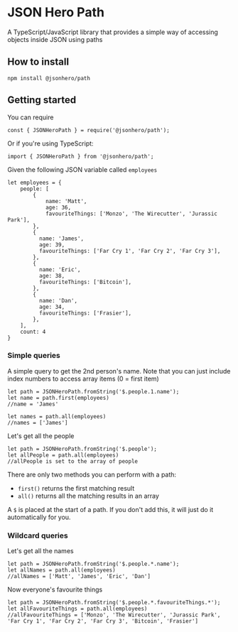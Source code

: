 # JSON Hero Path
A TypeScript/JavaScript library that provides a simple way of accessing objects inside JSON using paths

## How to install
`npm install @jsonhero/path`

## Getting started

You can require
```
const { JSONHeroPath } = require('@jsonhero/path');
```

Or if you're using TypeScript:
```
import { JSONHeroPath } from '@jsonhero/path';
```

Given the following JSON variable called `employees`
```
let employees = {
    people: [
        {
            name: 'Matt',
            age: 36,
            favouriteThings: ['Monzo', 'The Wirecutter', 'Jurassic Park'],
        },
        {
          name: 'James',
          age: 39,
          favouriteThings: ['Far Cry 1', 'Far Cry 2', 'Far Cry 3'],
        },
        {
          name: 'Eric',
          age: 38,
          favouriteThings: ['Bitcoin'],
        },
        {
          name: 'Dan',
          age: 34,
          favouriteThings: ['Frasier'],
        },
    ],
    count: 4
}
```

### Simple queries
A simple query to get the 2nd person's name. Note that you can just include index numbers to access array items (0 = first item)
```
let path = JSONHeroPath.fromString('$.people.1.name');
let name = path.first(employees)
//name = 'James'

let names = path.all(employees)
//names = ['James']
```

Let's get all the people
```
let path = JSONHeroPath.fromString('$.people');
let allPeople = path.all(employees)
//allPeople is set to the array of people
```

There are only two methods you can perform with a path:
- `first()` returns the first matching result
- `all()` returns all the matching results in an array

A `$` is placed at the start of a path. If you don't add this, it will just do it automatically for you.

### Wildcard queries
Let's get all the names
```
let path = JSONHeroPath.fromString('$.people.*.name');
let allNames = path.all(employees)
//allNames = ['Matt', 'James', 'Eric', 'Dan']
```
Now everyone's favourite things 
```
let path = JSONHeroPath.fromString('$.people.*.favouriteThings.*');
let allFavouriteThings = path.all(employees)
//allFavouriteThings = ['Monzo', 'The Wirecutter', 'Jurassic Park', 'Far Cry 1', 'Far Cry 2', 'Far Cry 3', 'Bitcoin', 'Frasier']
```